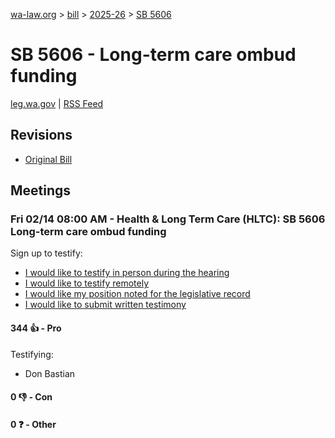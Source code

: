 [wa-law.org](/) > [bill](/bill/) > [2025-26](/bill/2025-26/) > [SB 5606](/bill/2025-26/sb/5606/)

# SB 5606 - Long-term care ombud funding
[leg.wa.gov](https://app.leg.wa.gov/billsummary?BillNumber=5606&Year=2025&Initiative=false) | [RSS Feed](./rss.xml)

## Revisions
* [Original Bill](1/)

## Meetings
### Fri 02/14 08:00 AM - Health & Long Term Care (HLTC): SB 5606 Long-term care ombud funding
Sign up to testify:
* [I would like to testify in person during the hearing](https://app.leg.wa.gov/csi/Testifier/Add?chamber=House&mId=32791&aId=163573&caId=25692&tId=1)
* [I would like to testify remotely](https://app.leg.wa.gov/csi/Testifier/Add?chamber=House&mId=32791&aId=163573&caId=25692&tId=2)
* [I would like my position noted for the legislative record](https://app.leg.wa.gov/csi/Testifier/Add?chamber=House&mId=32791&aId=163573&caId=25692&tId=3)
* [I would like to submit written testimony](https://app.leg.wa.gov/csi/Testifier/Add?chamber=House&mId=32791&aId=163573&caId=25692&tId=4)

#### 344 👍 - Pro
Testifying:
* Don Bastian

#### 0 👎 - Con

#### 0 ❓ - Other
